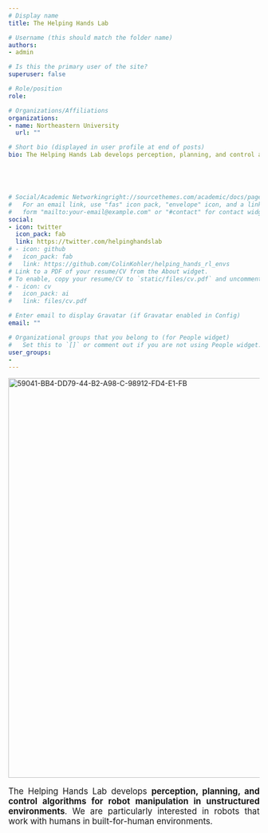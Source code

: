 ```yaml
---
# Display name
title: The Helping Hands Lab

# Username (this should match the folder name)
authors:
- admin

# Is this the primary user of the site?
superuser: false

# Role/position
role: 

# Organizations/Affiliations
organizations:
- name: Northeastern University
  url: ""

# Short bio (displayed in user profile at end of posts)
bio: The Helping Hands Lab develops perception, planning, and control algorithms for robot manipulation in unstructured environments. We are particularly interested in robots that work with humans in built-for-human environments.





# Social/Academic Networkingright://sourcethemes.com/academic/docs/page-builder/#icons
#   For an email link, use "fas" icon pack, "envelope" icon, and a link in the
#   form "mailto:your-email@example.com" or "#contact" for contact widget.
social:
- icon: twitter
  icon_pack: fab
  link: https://twitter.com/helpinghandslab
# - icon: github
#   icon_pack: fab
#   link: https://github.com/ColinKohler/helping_hands_rl_envs
# Link to a PDF of your resume/CV from the About widget.
# To enable, copy your resume/CV to `static/files/cv.pdf` and uncomment the lines below.
# - icon: cv
#   icon_pack: ai
#   link: files/cv.pdf

# Enter email to display Gravatar (if Gravatar enabled in Config)
email: ""

# Organizational groups that you belong to (for People widget)
#   Set this to `[]` or comment out if you are not using People widget.
user_groups:
- 
---
```



<a href="https://ibb.co/G3Jvz5m"><img src="https://i.ibb.co/0VXjHG5/59041-BB4-DD79-44-B2-A98-C-98912-FD4-E1-FB.jpg" width="800" alt="59041-BB4-DD79-44-B2-A98-C-98912-FD4-E1-FB" border="0"></a>


<span style="font-size:1.2em;">
<div style="text-align: justify"> 


The Helping Hands Lab develops **perception, planning, and control algorithms for robot manipulation in unstructured environments**. We are particularly interested in robots that work with humans in built-for-human environments.
</div>
</span>



